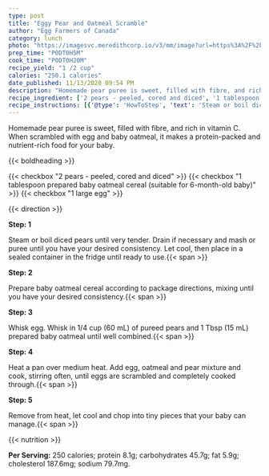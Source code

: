 ```yaml
---
type: post
title: "Eggy Pear and Oatmeal Scramble"
author: "Egg Farmers of Canada"
category: lunch
photo: "https://imagesvc.meredithcorp.io/v3/mm/image?url=https%3A%2F%2Fimages.media-allrecipes.com%2Fuserphotos%2F3531687.jpg"
prep_time: "P0DT0H5M"
cook_time: "P0DT0H20M"
recipe_yield: "1 /2 cup"
calories: "250.1 calories"
date_published: 11/13/2020 09:54 PM
description: "Homemade pear puree is sweet, filled with fibre, and rich in vitamin C. When scrambled with egg and baby oatmeal, it makes a protein-packed and nutrient-rich food for your baby."
recipe_ingredient: ['2 pears - peeled, cored and diced', '1 tablespoon prepared baby oatmeal cereal (suitable for 6-month-old baby)', '1 large egg']
recipe_instructions: [{'@type': 'HowToStep', 'text': 'Steam or boil diced pears until very tender. Drain if necessary and mash or puree until you have your desired consistency. Let cool, then place in a sealed container in the fridge until ready to use.\n'}, {'@type': 'HowToStep', 'text': 'Prepare baby oatmeal cereal according to package directions, mixing until you have your desired consistency.\n'}, {'@type': 'HowToStep', 'text': 'Whisk egg. Whisk in 1/4 cup (60 mL) of pureed pears and 1 Tbsp (15 mL) prepared baby oatmeal until well combined.\n'}, {'@type': 'HowToStep', 'text': 'Heat a pan over medium heat. Add egg, oatmeal and pear mixture and cook, stirring often, until eggs are scrambled and completely cooked through.\n'}, {'@type': 'HowToStep', 'text': 'Remove from heat, let cool and chop into tiny pieces that your baby can manage.\n'}]
---
```


Homemade pear puree is sweet, filled with fibre, and rich in vitamin C. When scrambled with egg and baby oatmeal, it makes a protein-packed and nutrient-rich food for your baby. 

{{< boldheading >}}

{{< checkbox "2  pears - peeled, cored and diced" >}}
{{< checkbox "1 tablespoon prepared baby oatmeal cereal (suitable for 6-month-old baby)" >}}
{{< checkbox "1 large egg" >}}


{{< direction >}}

**Step: 1**

Steam or boil diced pears until very tender. Drain if necessary and mash or puree until you have your desired consistency. Let cool, then place in a sealed container in the fridge until ready to use.{{< span >}}

**Step: 2**

Prepare baby oatmeal cereal according to package directions, mixing until you have your desired consistency.{{< span >}}

**Step: 3**

Whisk egg. Whisk in 1/4 cup (60 mL) of pureed pears and 1 Tbsp (15 mL) prepared baby oatmeal until well combined.{{< span >}}

**Step: 4**

Heat a pan over medium heat. Add egg, oatmeal and pear mixture and cook, stirring often, until eggs are scrambled and completely cooked through.{{< span >}}

**Step: 5**

Remove from heat, let cool and chop into tiny pieces that your baby can manage.{{< span >}}

{{< nutrition >}}

**Per Serving:** 250 calories; protein 8.1g; carbohydrates 45.7g; fat 5.9g; cholesterol 187.6mg; sodium 79.7mg.